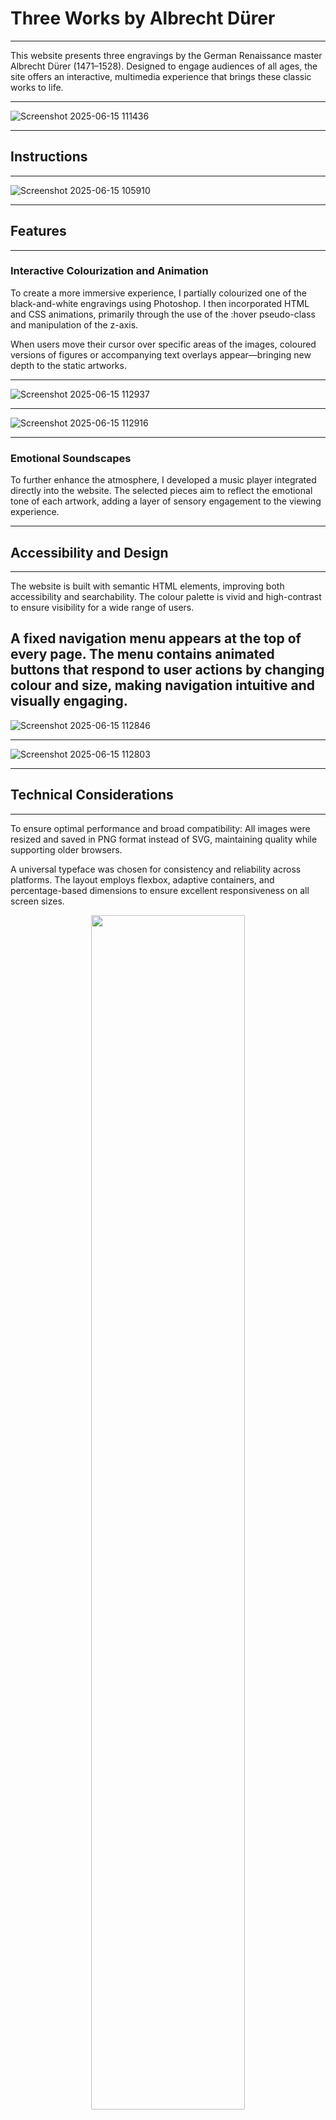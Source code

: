 # Three Works by Albrecht Dürer
---
This website presents three engravings by the German Renaissance master Albrecht Dürer (1471–1528). Designed to engage audiences of all ages, the site offers an interactive, multimedia experience that brings these classic works to life.

---
![Screenshot 2025-06-15 111436](https://github.com/user-attachments/assets/ea310cc0-deae-47ba-be4d-ce40fb4e82a9)

---
## Instructions
---

![Screenshot 2025-06-15 105910](https://github.com/user-attachments/assets/7fd38170-194c-45bc-8731-56a25a4e0eb3)

---
## Features
---
### Interactive Colourization and Animation
To create a more immersive experience, I partially colourized one of the black-and-white engravings using Photoshop. I then incorporated HTML and CSS animations, primarily through the use of the :hover pseudo-class and manipulation of the z-axis.

When users move their cursor over specific areas of the images, coloured versions of figures or accompanying text overlays appear—bringing new depth to the static artworks.

---

![Screenshot 2025-06-15 112937](https://github.com/user-attachments/assets/5e9163c1-9787-499a-a0a6-3cf416c2f9f6)

---

![Screenshot 2025-06-15 112916](https://github.com/user-attachments/assets/0f5c17b1-e684-4e99-a3ee-6f36041254c1)

---
### Emotional Soundscapes
To further enhance the atmosphere, I developed a music player integrated directly into the website. The selected pieces aim to reflect the emotional tone of each artwork, adding a layer of sensory engagement to the viewing experience.

---
## Accessibility and Design
---
The website is built with semantic HTML elements, improving both accessibility and searchability. The colour palette is vivid and high-contrast to ensure visibility for a wide range of users.

A fixed navigation menu appears at the top of every page. The menu contains animated buttons that respond to user actions by changing colour and size, making navigation intuitive and visually engaging.
---

![Screenshot 2025-06-15 112846](https://github.com/user-attachments/assets/4913b083-ff63-4407-a4a8-b99e308df21f)

---

![Screenshot 2025-06-15 112803](https://github.com/user-attachments/assets/c14dfda3-ea93-47e3-b04f-bbf7fb19a14b)

---
## Technical Considerations
---
To ensure optimal performance and broad compatibility:
All images were resized and saved in PNG format instead of SVG, maintaining quality while supporting older browsers.

A universal typeface was chosen for consistency and reliability across platforms.
The layout employs flexbox, adaptive containers, and percentage-based dimensions to ensure excellent responsiveness on all screen sizes.


<div align="center"> <img src="https://github.com/user-attachments/assets/f817d9b0-aa43-4184-b370-b845446876a2" width="70%"> </div>

---
## How to View and Deploy This HTML/CSS Project
---
### View the Live Site
You can access the live version of this project via GitHub Pages:
To deploy this site, use this link: https://hearthdesign.github.io/3-works-by-albrecht-duerer/

No installation needed—just click and explore!

### Clone and Run Locally
If you'd like to run or modify the project on your own machine:

 1. Clone the Repository
```bash
git clone https://github.com/hearthdesign/3-works-by-albrecht-duerer.git
```
 2. Navigate to the Project Folder

```bash
cd project-name
```
 3. Open index.html in Your Browser
You can double-click the index.html file or use a local server:

```bash
 # If you have Python installed
python3 -m http.server
```
Then visit http://localhost:8000 in your browser.

### Deploy Your Own Version on GitHub Pages
If you want to fork and host your own version:

 1. Fork the Repository
Click the Fork button at the top-right of the GitHub page.

 2. Enable GitHub Pages
   - Go to your forked repo’s Settings > Pages
   - Under Source, select the main branch and /root folder
   - Click Save

  3. Access Your Site
GitHub will generate a link like: https://hearthdesign.github.io/3-works-by-albrecht-duerer/

### Notes
Make sure your project includes an index.html file at the root.

All styles are loaded via relative paths, so the site works both locally and online.

No JavaScript or build tools are required—just a browser!

---
## Testing
---
This project has been tested on

<img src="assets/images/A_D_Monogram 2.png" alt="Monogram rapresenting the name of the artist (Albrecht Dürer)">

Error: No p element in scope but a p end tag seen.


---
## Conclusion
---
This project combines classic art with modern web technologies to offer a dynamic reinterpretation of Dürer's engravings. By integrating visual interaction, sound, and responsive design, it invites users to explore historical works in a contemporary and accessible way.

---
## Disclaimer & Usage Conditions
---
### Music Usage
The music tracks featured on this website were legally purchased (from audiohero: https://www.audiohero.com/)  and are used here strictly for non-commercial, educational, and artistic purposes. I do not claim ownership over the original compositions, and I do not distribute, resell, or profit from their inclusion on this site.

If you are the copyright holder and have concerns regarding the use of your work, please feel free to contact me so we can promptly resolve any issues.

### Artwork and Colourization
The original engravings by Albrecht Dürer are in the public domain. However, the selective colourization and digital enhancements presented here are original artistic interpretations created by me.

These modified images are shared for educational, non-commercial display and interactive engagement. Please do not reproduce or distribute the altered images without appropriate credit or written permission.

### Educational Intent
This website was developed as an educational and creative project with the aim of introducing classical artworks to a broader audience through interactive design, music, and accessible commentary. No commercial activity is conducted through this platform.

### Main Works Referenced
The following engravings by Albrecht Dürer were used and referenced in this project. Textes from the same pages were used as well. For further information, please see their respective entries on Wikipedia:

Melencolia I
Wikipedia: https://en.wikipedia.org/wiki/Melencolia_I

Saint Jerome in His Study
Wikipedia: https://en.wikipedia.org/wiki/Saint_Jerome_in_His_Study

and:
https://www.metmuseum.org/art/collection/search/391259

Knight, Death and the Devil
Wikipedia: https://en.wikipedia.org/wiki/Knight,_Death_and_the_Devil

the four Horsemen
https://www.metmuseum.org/art/collection/search/336215

For the Monogram:
https://commons.wikimedia.org/wiki/File:Albrecht_D%C3%BCrer_-_Monogramm.png

Fro the text on the Biographys page:
https://www.metmuseum.org/essays/albrecht-durer-1471-1528?utm_source=chatgpt.com
---
---









